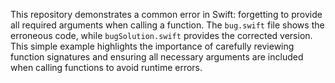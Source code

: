 This repository demonstrates a common error in Swift: forgetting to provide all required arguments when calling a function. The `bug.swift` file shows the erroneous code, while `bugSolution.swift` provides the corrected version. This simple example highlights the importance of carefully reviewing function signatures and ensuring all necessary arguments are included when calling functions to avoid runtime errors.